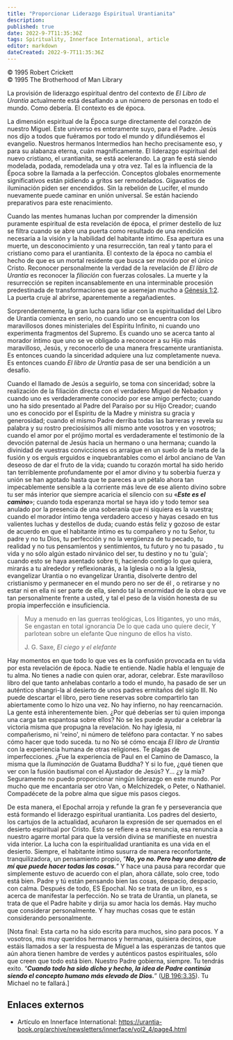 ```yaml
---
title: "Proporcionar Liderazgo Espiritual Urantianita"
description: 
published: true
date: 2022-9-7T11:35:36Z
tags: Spirituality, Innerface International, article
editor: markdown
dateCreated: 2022-9-7T11:35:36Z
---
```


<p class="v-card v-sheet theme--light grey lighten-3 px-2">© 1995 Robert Crickett<br>© 1995 The Brotherhood of Man Library</p>

La provisión de liderazgo espiritual dentro del contexto de _El Libro de Urantia_ actualmente está desafiando a un número de personas en todo el mundo. Como debería. El contexto es de época.

La dimensión espiritual de la Época surge directamente del corazón de nuestro Miguel. Este universo es enteramente suyo, para el Padre. Jesús nos dijo a todos que fuéramos por todo el mundo y difundiésemos el evangelio. Nuestros hermanos Intermedios han hecho precisamente eso, y para su alabanza eterna, cuán magníficamente. El liderazgo espiritual del nuevo cristiano, el urantianita, se está acelerando. La gran fe está siendo modelada, podada, remodelada una y otra vez. Tal es la influencia de la Época sobre la llamada a la perfección. Conceptos globales enormemente significativos están pidiendo a gritos ser remodelados. Gigavatios de iluminación piden ser encendidos. Sin la rebelión de Lucifer, el mundo nuevamente puede caminar en unión universal. Se están haciendo preparativos para este renacimiento.

Cuando las mentes humanas luchan por comprender la dimensión puramente espiritual de esta revelación de época, el primer destello de luz se filtra cuando se abre una puerta como resultado de una rendición necesaria a la visión y la habilidad del habitante íntimo. Esa apertura es una muerte, un desconocimiento y una resurrección, tan real y tanto para el cristiano como para el urantianita. El contexto de la época no cambia el hecho de que es un mortal residente que busca ser movido por el único Cristo. Reconocer personalmente la verdad de la revelación de _El libro de Urantia_ es reconocer la _filiación_ con fuerzas colosales. La muerte y la resurrección se repiten incansablemente en una interminable procesión predestinada de transformaciones que se asemejan mucho a [Génesis 1:2](/es/Bible/Genesis/1#v2). La puerta cruje al abrirse, aparentemente a regañadientes.

Sorprendentemente, la gran lucha para lidiar con la espiritualidad del Libro de Urantia comienza en serio, no cuando uno se encuentra con los maravillosos dones ministeriales del Espíritu Infinito, ni cuando uno experimenta fragmentos del Supremo. Es cuando uno se acerca tanto al morador íntimo que uno se ve obligado a reconocer a su Hijo más maravilloso, Jesús, y reconocerlo de una manera frescamente urantianista. Es entonces cuando la sinceridad adquiere una luz completamente nueva. Es entonces cuando _El libro de Urantia_ pasa de ser una bendición a un desafío.

Cuando el llamado de Jesús a seguirlo, se toma con sinceridad; sobre la realización de la filiación directa con el verdadero Miguel de Nebadon y cuando uno es verdaderamente conocido por ese amigo perfecto; cuando uno ha sido presentado al Padre del Paraíso por su Hijo Creador; cuando uno es conocido por el Espíritu de la Madre y ministra su gracia y generosidad; cuando el mismo Padre derriba todas las barreras y revela su palabra y su rostro preciosísimos allí mismo ante vosotros y en vosotros; cuando el amor por el prójimo mortal es verdaderamente el testimonio de la devoción paternal de Jesús hacia un hermano o una hermana; cuando la divinidad de vuestras convicciones os arraigue en un suelo de la meta de la fusión y os erguís erguidos e inquebrantables como el árbol anciano de Van deseoso de dar el fruto de la vida; cuando tu corazón mortal ha sido herido tan terriblemente profundamente por el amor divino y tu soberbia fuerza y ​​unión se han agotado hasta que te pareces a un pétalo ahora tan impecablemente sensible a la corriente más leve de ese aliento divino sobre tu ser más interior que siempre acaricia el silencio con su «***Este es el camino***»; cuando toda esperanza mortal se haya ido y todo temor sea anulado por la presencia de una soberanía que ni siquiera es la vuestra; cuando el morador íntimo tenga verdadero acceso y hayas cesado en tus valientes luchas y destellos de duda; cuando estás feliz y gozoso de estar de acuerdo en que el habitante íntimo es tu compañero y no tu Señor, tu padre y no tu Dios, tu perfección y no la vergüenza de tu pecado, tu realidad y no tus pensamientos y sentimientos, tu futuro y no tu pasado , tu vida y no sólo algún estado nirvánico del ser, tu destino y no tu 'guía'; cuando esto se haya asentado sobre ti, haciendo contigo lo que quiera, mirarás a tu alrededor y reflexionarás, a la Iglesia o no a la Iglesia, evangelizar Urantia o no evangelizar Urantia, disolverte dentro del cristianismo y permanecer en el mundo pero no ser de él , o retirarse y no estar ni en ella ni ser parte de ella, siendo tal la enormidad de la obra que ve tan personalmente frente a usted, y tal el peso de la visión honesta de su propia imperfección e insuficiencia.

> Muy a menudo en las guerras teológicas,
> Los litigantes, yo uno más,
> Se engastan en total ignorancia
> De lo que cada uno quiere decir,
> Y parlotean sobre un elefante
> Que ninguno de ellos ha visto.
>
> J. G. Saxe, _El ciego y el elefante_

Hay momentos en que todo lo que ves es la confusión provocada en tu vida por esta revelación de época. Nadie te entiende. Nadie habla el lenguaje de tu alma. No tienes a nadie con quien orar, adorar, celebrar. Este maravilloso libro del que tanto anhelabas contarlo a todo el mundo, ha pasado de ser un auténtico shangri-la al desierto de unos padres ermitaños del siglo III. No puede descartar el libro, pero tiene reservas sobre compartirlo tan abiertamente como lo hizo una vez. No hay infierno, no hay reencarnación. La gente está inherentemente bien. ¿Por qué deberías ser tú quien imponga una carga tan espantosa sobre ellos? No se les puede ayudar a celebrar la victoria misma que propugna la revelación. No hay iglesia, ni compañerismo, ni 'reino', ni número de teléfono para contactar. Y no sabes cómo hacer que todo suceda. tu no No sé cómo encaja _El libro de Urantia_ con la experiencia humana de otras religiones. Te plagas de imperfecciones. ¿Fue la experiencia de Paul en el Camino de Damasco, la misma que la _Iluminación_ de Guatama Buddha? Y si lo fue, ¿qué tienen que ver con la fusión bautismal con el Ajustador de Jesús? Y... ¿y la mía? Seguramente no puedo proporcionar ningún liderazgo en este mundo. Por mucho que me encantaría ser otro Van, o Melchizedek, o Peter, o Nathaniel. Compadécete de la pobre alma que sigue mis pasos ciegos.

De esta manera, el Epochal arroja y refunde la gran fe y perseverancia que está formando el liderazgo espiritual urantianita. Los padres del desierto, los cartujos de la actualidad, acuñaron la expresión de ser quemados en el desierto espiritual por Cristo. Esto se refiere a esa renuncia, esa renuncia a nuestro agarre mortal para que la versión divina se manifieste en nuestra vida interior. La lucha con la espiritualidad urantianita es una vida en el desierto. Siempre, el habitante íntimo susurra de manera reconfortante, tranquilizadora, un pensamiento propio, “***No, yo no. Pero hay uno dentro de mí que puede hacer todas las cosas.***” Y hace una pausa para recordar que simplemente estuvo de acuerdo con el plan, ahora cállate, solo cree, todo está bien. Padre y tú están pensando bien las cosas, despacio, despacio, con calma. Después de todo, ES Epochal. No se trata de un libro, es s acerca de manifestar la perfección. No se trata de Urantia, un planeta, se trata de que el Padre habite y dirija su amor hacia los demás. Hay mucho que considerar personalmente. Y hay muchas cosas que te están considerando personalmente.

[Nota final: Esta carta no ha sido escrita para muchos, sino para pocos. Y a vosotros, mis muy queridos hermanos y hermanas, quisiera deciros, que estáis llamados a ser la respuesta de Miguel a las esperanzas de tantos que aún ahora tienen hambre de verdes y auténticos pastos espirituales, sólo que creen que todo está bien. Nuestro Padre gobierna, siempre. Tu tendrás exito. “***Cuando todo ha sido dicho y hecho, la idea de Padre continúa siendo el concepto humano más elevado de Dios.***” ([UB 196:3.35](/en/The_Urantia_Book/196#p3_35)). Tu Michael no te fallará.]

## Enlaces externos

- Artículo en Innerface International: https://urantia-book.org/archive/newsletters/innerface/vol2_4/page4.html


